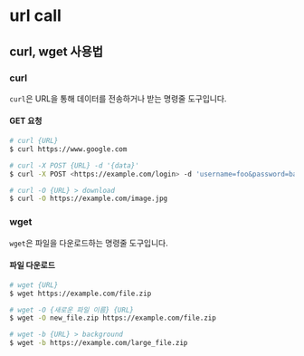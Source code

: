 # url call

## curl, wget 사용법

### curl

`curl`은 URL을 통해 데이터를 전송하거나 받는 명령줄 도구입니다.

#### GET 요청

```bash
# curl {URL}
$ curl https://www.google.com

# curl -X POST {URL} -d '{data}'
$ curl -X POST <https://example.com/login> -d 'username=foo&password=bar'

# curl -O {URL} > download
$ curl -O https://example.com/image.jpg
```

### wget

`wget`은 파일을 다운로드하는 명령줄 도구입니다.

#### 파일 다운로드

```bash
# wget {URL}
$ wget https://example.com/file.zip

# wget -O {새로운 파일 이름} {URL}
$ wget -O new_file.zip https://example.com/file.zip

# wget -b {URL} > background
$ wget -b https://example.com/large_file.zip
```
